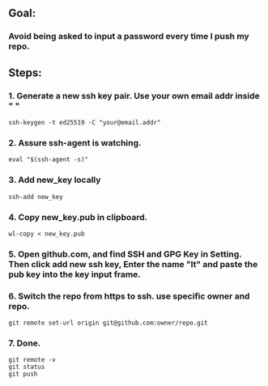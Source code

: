 ## Goal:
### Avoid being asked to input a password every time I push my repo.


## Steps:
### 1. Generate a new ssh key pair. Use your own email addr inside " "

```
ssh-keygen -t ed25519 -C "your@email.addr"
```

### 2. Assure ssh-agent is watching.

```
eval "$(ssh-agent -s)"
```

### 3. Add new_key locally
```
ssh-add new_key
```

### 4. Copy new_key.pub in clipboard.
```
wl-copy < new_key.pub 
```

### 5. Open github.com, and find SSH and GPG Key in Setting. Then click add new ssh key, Enter the name "lt" and paste the pub key into the key input frame.


### 6. Switch the repo from https to ssh. use specific owner and repo.
```
git remote set-url origin git@github.com:owner/repo.git 
```


### 7. Done.
```
git remote -v
git status
git push
```
